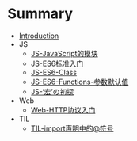 # Summary

* [Introduction](README.md)
* JS
  * [JS-JavaScript的模块](js/js-javascript-module.md)
  * [JS-ES6标准入门](js/js-ES6-intro.md)
  * [JS-ES6-Class](js/js-ES6-class.md)
  * [JS-ES6-Functions-参数默认值](js/js-ES6-functions-default-parameters.md)
  * [JS-‘宏’の初探](js/js-macro-intro.md)
* Web
  * [Web-HTTP协议入门](web/web-http-first-steps.md)
* TIL
  * [TIL-import声明中的@符号](til/til-import-with-@-symbol.md)